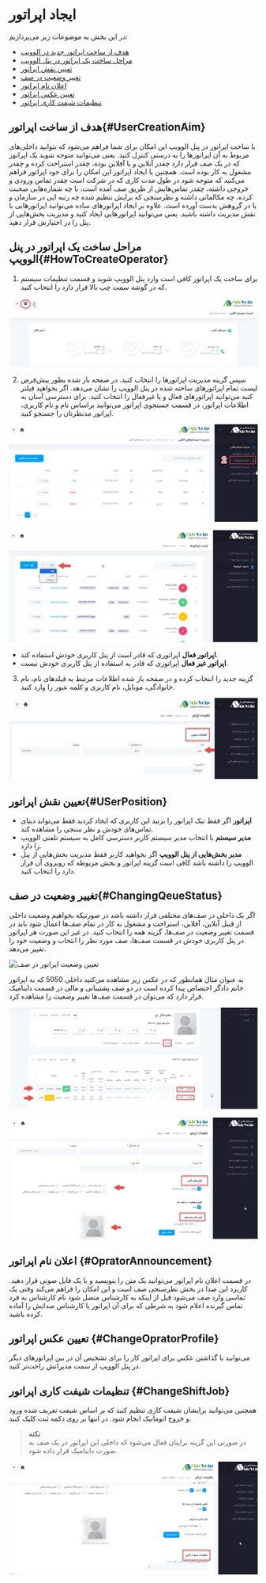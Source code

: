 # ایجاد اپراتور

در این بخش به موضوعات زیر می‌پردازیم:
-	[هدف از ساخت اپراتور جدید در الوویپ](#UserCreationAim)
-	[مراحل ساخت یک اپراتور در پنل الوویپ](#HowToCreateOperator)
-	[تعیین نقش اپراتور](#USerPosition)
-	[تغییر وضعیت در صف](#ChangingQeueStatus)
-	[اعلان نام اپراتور](#OpratorAnnouncement)
-	[تعیین عکس اپراتور](#ChangeOpratorProfile)
-	[تنظیمات شیفت کاری اپراتور](#ChangeShiftJob)

## هدف از ساخت اپراتور{#UserCreationAim}
با ساخت اپراتور در پنل الوویپ این امکان برای شما فراهم می‌شود که بتوانید داخلی‌های مربوط به آن اپراتورها را به درستی کنترل کنید. یعنی می‌توانید متوجه شوید یک اپراتور که در یک صف قرار دارد چقدر آنلاین و یا آفلاین بوده، چقدر استراحت کرده و چقدر مشغول به کار بوده است. همچنین با ایجاد اپراتور این امکان را برای خود اپراتور فراهم می‌کنید که متوجه شود در طول مدت کاری  که در شرکت است چقدر تماس ورودی و خروجی داشته، چقدر تماس‌هایش از طریق صف آمده است، با چه شماره‌هایی صحبت کرده، چه مکالماتی داشته و نظرسنجی که برایش تنظیم شده چه رتبه ایی در سازمان و یا  در گروهش بدست آورده است. علاوه بر ایجاد اپراتورهای ساده می‌توانید اپراتور‌هایی با نقش مدیریت داشته باشید. یعنی می‌توانید اپراتورهایی ایجاد کنید و مدیریت بخش‌هایی از پنل را در اختیارش قرار دهید.

## مراحل ساخت یک اپراتور در پنل الوویپ{#HowToCreateOperator}

1.	برای ساخت یک اپراتور  کافی است وارد پنل الوویپ شوید و  قسمت تنظیمات سیستم که در گوشه سمت چپ بالا قرار دارد را انتخاب کنید.

![ایجاد کاربر](./Images/path-creat-operator.png)

2.	سپس گزینه مدیریت اپراتورها را انتخاب کنید. در صفحه باز شده بطور پیش‌فرض لیست تمام اپراتورهای ساخته شده در پنل الوویپ را نشان می‌دهد. اگر بخواهید فیلتر کنید می‌توانید اپراتور‌های فعال و یا غیرفعال را انتخاب کنید. برای دسترسی آسان به اطلاعات اپراتور، در قسمت جستجوی اپراتور می‌توانید براساس نام و نام کاربری، اپراتور مدنظرتان را جستجو کنید.

![ایجاد کاربر](./Images/path-creat-operatot1.png)

![ایجاد کاربر](./Images/path-creat-roperato3.png)

-	**اپراتور فعال**
اپراتوری که قادر است از پنل کاربری خودش استفاده کند.
-	**اپراتور غیر فعال**
اپراتوری که قادر به استفاده از پنل کاربری خودش نیست.
3.	گزینه جدید را انتخاب کرده و در صفحه باز شده اطلاعات مرتبط به فیلدهای نام، نام خانوادگی، موبایل،  نام کاربری و کلمه عبور را وارد کنید.

![ایجاد کاربر](./Images/ceat-path-operator-detail.png)

## تعیین نقش اپراتور{#USerPosition}

-	**اپراتور**
اگر فقط تیک اپراتور را بزنید این کاربری که ایجاد کردید فقط می‌تواند دیتای تماس‌های خودش و نظر سنجی را مشاهده کند.
-	**مدیر سیستم**
با انتخاب مدیر سیستم کاربر دسترسی کامل به سیستم تلفنی الوویپ را دارد.
-	**مدیر بخش‌هایی از پنل الوویپ**
اگر بخواهید کاربر فقط مدیریت بخش‌هایی از پنل الوویپ را داشته باشد کافی است گزینه اپراتور و بخش مربوطه که روبروی آن قرار دارد را انتخاب کنید.


## تغییر وضعیت در صف{#ChangingQeueStatus}

اگر یک داخلی در صف‌های مختلفی قرار داشته باشد در صورتیکه بخواهیم وضعیت داخلی از قبیل آنلاین، آفلاین، استراحت و مشغول به کار در تمام صف‌ها اعمال شود باید در قسمت تغییر وضعیت در صف‌ها، گزینه همه را انتخاب کنید. در غیر این صورت هر اپراتور در پنل کاربری خودش در قسمت صف‌ها، صف مورد نظر را انتخاب و وضعیت خود را تغییر می‌دهد.

![تعیین وضعیت اپراتور در صف](./Images/edit-operator-taghirvaziat.png)

به عنوان مثال همانطور که در عکس زیر مشاهده می‌کنید داخلی 5050 که به اپراتور خانم دادگر اختصاص پیدا کرده است در دو صف پشتیبانی و مالی در قسمت داینامیک  قرار دارد که می‌توان در قسمت صف‌ها تغییر وضعیت را مشاهده کرد.

![نمونه تغیر در وضعیت صف ها ](./Images/operator-Status-Sample.png)

![سطح دسترسی اپراتورها ](./Images/operator-permission.png)

## اعلان نام اپراتور {#OpratorAnnouncement}
 در قسمت اعلان نام اپراتور می‌توانید یک متن را بنویسید و یا یک فایل صوتی قرار دهید. کاربرد این صدا در بخش نظرسنجی صف است و این امکان را فراهم می‌کند وقتی یک تماسی وارد صف می‌شود قبل از اینکه به کارشناس متصل شود نام کارشناس به فرد تماس گیرنده اعلام شود به شرطی که برای آن اپراتور یا کارشناس صدایش را آماده کرده باشید.

## تعیین عکس اپراتور {#ChangeOpratorProfile}
می‌توانید با گذاشتن عکس برای اپراتور کار را برای تشخیص آن در بین اپراتورهای دیگر در پنل الوویپ از سمت مدیرانش راحت‌تر کنید.
## تنظیمات شیفت کاری اپراتور {#ChangeShiftJob}
همچنین می‌توانید برایشان شیفت کاری تنظیم کنید که بر اساس شیفت تعریف شده ورود و خروج اتوماتیک انجام شود. در انتها بر روی دکمه ثبت کلیک کنید.

> **نکته**<br>
در صورتی این گزینه برایتان فعال می‌شود که داخلی این اپراتور در یک صف به صورت داینامیک قرار داده شود.

![تعیین تنظیمات شیفت کاری ](./Images/path-creat-operator4.png)
